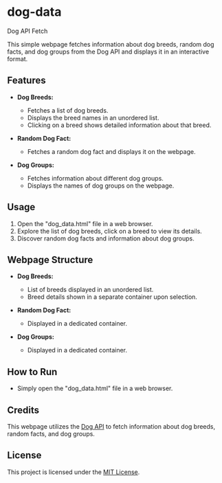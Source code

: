 # dog-data
Dog API Fetch

This simple webpage fetches information about dog breeds, random dog facts, and dog groups from the Dog API and displays it in an interactive format.

## Features

- **Dog Breeds:**
  - Fetches a list of dog breeds.
  - Displays the breed names in an unordered list.
  - Clicking on a breed shows detailed information about that breed.

- **Random Dog Fact:**
  - Fetches a random dog fact and displays it on the webpage.

- **Dog Groups:**
  - Fetches information about different dog groups.
  - Displays the names of dog groups on the webpage.

## Usage

1. Open the "dog_data.html" file in a web browser.
2. Explore the list of dog breeds, click on a breed to view its details.
3. Discover random dog facts and information about dog groups.

## Webpage Structure

- **Dog Breeds:**
  - List of breeds displayed in an unordered list.
  - Breed details shown in a separate container upon selection.

- **Random Dog Fact:**
  - Displayed in a dedicated container.

- **Dog Groups:**
  - Displayed in a dedicated container.

## How to Run

- Simply open the "dog_data.html" file in a web browser.

## Credits

This webpage utilizes the [Dog API](https://dogapi.dog/docs/api-v2) to fetch information about dog breeds, random facts, and dog groups.

## License

This project is licensed under the [MIT License](LICENSE).
